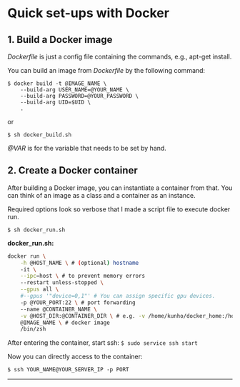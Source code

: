 # Quick set-ups with Docker

## 1. Build a Docker image
_Dockerfile_ is just a config file containing the commands, e.g., apt-get install.

You can build an image from _Dockerfile_ by the following command:
```console
$ docker build -t @IMAGE_NAME \ 
    --build-arg USER_NAME=@YOUR_NAME \
    --build-arg PASSWORD=@YOUR_PASSWORD \
    --build-arg UID=$UID \
    .
```
or
```
$ sh docker_build.sh
```

_@VAR_ is for the variable that needs to be set by hand.

## 2. Create a Docker container
After building a Docker image, you can instantiate a container from that.
You can think of an image as a class and a container as an instance.

Required options look so verbose that I made a script file to execute docker run.
```console
$ sh docker_run.sh
```
__docker_run.sh:__
```sh
docker run \
    -h @HOST_NAME \ # (optional) hostname
    -it \
    --ipc=host \ # to prevent memory errors
    --restart unless-stopped \
    --gpus all \
    #--gpus '"device=0,1"' # You can assign specific gpu devices.
    -p @YOUR_PORT:22 \ # port forwarding
    --name @CONTAINER_NAME \
    -v @HOST_DIR:@CONTAINER_DIR \ # e.g. -v /home/kunho/docker_home:/home/kunho
    @IMAGE_NAME \ # docker image
    /bin/zsh
```
After entering the container, start ssh:
`$ sudo service ssh start`

Now you can directly access to the container:

`$ ssh YOUR_NAME@YOUR_SERVER_IP -p PORT`

---

